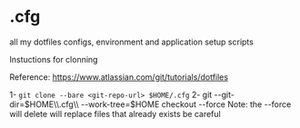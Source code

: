 # .cfg
all my dotfiles configs, environment and application setup scripts

Instuctions for clonning 

Reference: https://www.atlassian.com/git/tutorials/dotfiles

1- `git clone --bare <git-repo-url> $HOME/.cfg`
2- git --git-dir=$HOME\\.cfg\\ --work-tree=$HOME checkout --force
  Note: the --force will delete will replace files that already exists be careful 
